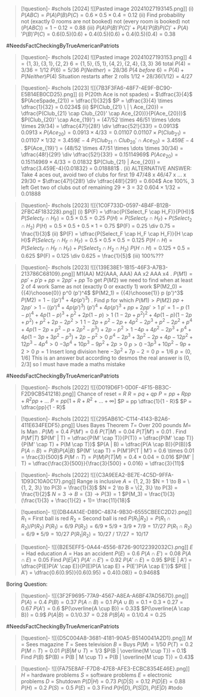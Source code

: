 
> [!question]- #schols [2024] ![[Pasted image 20241027193145.png]]
 (i)
 $P(ABC) = P(A)P(B)P(C) = 0.6 \times 0.5 \times 0.4 = 0.12$
 (ii)
 Find probability not (exactly 0 rooms are not booked)
 not (every room is booked)
 not $(P(ABC)) = 1- 0.12 = 0.88$ 
 (iii)
 $P(A)P(B)'P(C)' + P(A)'P(B)P(C)' + P(A)'P(B)'P(C) = 0.6 (0.5) (0.6) + 0.4 (0.5) (0.6) + 0.4 (0.5) (0.4) = 0.38$ 

#NeedsFactCheckingByTrueAmericanPatriots 
> [!question]- #schols [2024] ![[Pasted image 20241027193153.png]]
 $4 = \{1, 3\}, \{3, 1\}, \{2, 2\}$
 $6 = \{1, 5\}, \{5, 1\}, \{4, 2\}, \{2, 4\}, \{3, 3\}$ 
 36 total
 $P(4) = 3/36 = 1/12$
 $P(6) = 5/36$
 $P(Neither) = 28/36$
 $P(4\  before\  6) = P(4) + P(Neither)P(4)$
 Situation restarts after 2 rolls
 $1/12 + 28/36 (1/12) = 4/27$ 

> [!question]- #schols [2023] ![[{7B3F3FA6-48F7-4E9F-BC90-E5B14EB0CD25}.png]]
 (i)
 P(20th Ace is not spades) = $\dfrac{3}{4}$
 $P(AceSpade_{21}) = \dfrac{1}{32}$ 
 $P = \dfrac{3}{4} \times \dfrac{1}{32} = 0.0234$ 
 (ii)
 $P(Club_{21} \ | \ Ace_{20}) = \dfrac{P(Club_{21} \cap Club_{20}' \cap Ace_{20})}{P(Ace_{20})}$  
 $P(Club_{20}' \cap Ace_{19}') = (47/52 \times 46/51 \times \dots \times 29/34) = \dfrac{47!}{28!} \div \dfrac{52!}{33!} = 0.0913$
 $0.0913 \times P(Ace_{20}) = 0.0913 \times 4/33 = 0.01107$
 $0.01107 \times P(Club_{21}) = 0.01107 \times 1/32 = 3.459E-4$ 
 $P(Club_{21} \cap Club_{20}' \cap Ace_{20}) = 3.459E-4$ 
 .
 $P(Ace_{19}') = (48/52 \times 47/51 \times \dots \times 30/34) = \dfrac{48!}{29!} \div \dfrac{52!}{33!} = 0.15114969$ 
 $P(Ace_{20}) = 0.15114969 \times 4/33 = 0.01832$ 
 $P(Club_{21} | Ace_{20}) = \dfrac{3.459E-4}{0.01832} = 0.018881$ 
 .
 (ii) ALTERNATIVE ANSWER:
 Take 4 aces out, avoid two of clubs for first 19
 47/48 x 46/47 x ... x 29/30 = $\dfrac{47!}{28!} \div \dfrac{48!}{29!} = 0.604$
 Ace 100%, 3 left 
 Get two of clubs out of remaining 29 + 3 = 32
 $0.604 \times 1/32 = 0.01888$ 

  > [!question]- #schols  [2023] ![[{1C0F733D-0597-4B4F-B12B-2FBC4F183228}.png]]
  (i)
  $P(F) = \dfrac{P(Select_F \cap H_F)}{P(H)}$ 
  $P(Select_F \cap H_F) = 0.5 \times 0.5 = 0.25$ 
  $P(H) = P(Select_F \cap H_F) + P(Select_2 \cap H_2)$ 
  $P(H) = 0.5 \times 0.5 + 0.5 \times 1 = 0.75$ 
  $P(F) = 0.25 \div 0.75 = \frac{1}{3}$ 
  (ii)
  $P(F) = \dfrac{P(Select_F \cap H_F \cap H_F)}{H \cap H}$ 
  $P(Select_F \cap H_F \cap H_F) = 0.5 \times 0.5 \times 0.5 = 0.125$
  $P(H \cap H) = P(Select_F \cap H_F \cap H_F) + P(Select_2 \cap H_2 \cap H_2)$
  $P(H \cap H) = 0.125 + 0.5 = 0.625$ 
  $P(F) = 0.125 \div 0.625 = \frac{1}{5}$ 
  (iii)
  100%???

> [!question]- #schols [2023] ![[{139E38E1-1B15-46F3-A7B3-213786C68109}.png]]
 M1(AA)
 M2(AAA, AAA)
 AA x2
 AAA x4
 .
 $P(M1) = pp' + p'p + pp = 2pp' + pp$ 
 To get $P(M2)$ we need to find when at least 2 of 4 work
 Same as not (exactly 0 or exactly 1) work
 $P(M2_0) = {{4}\choose{0}} p^0 (p')^4$ 
 $P(M2_1) = {{4}\choose{1}} p (p')^3$
 $P(M2) = 1 - ((p')^4 + 4p(p')^3)$
 .
 Find $p$ for which
 $P(M1) > P(M2)$ 
 $pp + 2pp' > 1 - ((p')^4 + 4p(p')^3)$ 
 $(p')^4 + 4p(p')^3 + pp + 2pp' > 1$ 
 $p' = 1 - p$
 $(1-p)^4 + 4p(1-p)^3 + p^2 + 2p(1-p) > 1$ 
 $(1 - 2p + p^2)^2 + 4p(1-p)(1 - 2p + p^2) + p^2 + 2p - 2p^2 > 1$
 $1 - 2p + p^2 - 2p + 4p^2 - 2p^3 + p^2 - 2p^2 + p^4 + 4p(1 - 2p + p^2 - p + 2p^2 - p^3) + 2p - p^2 > 1$
 $-4p + 4p^2 - 2p^3 + p^4 + 4p(1 - 3p + 3p^2 - p^3) + 2p - p^2 > 0$ 
 $p^4 - 2p^3 + 3p^2 - 2p + 4p - 12p^2 + 12p^3 - 4p^4 > 0$
 $-3p^4 + 10p^3 - 9p^2 + 2p > 0$ 
 $p > 0$ 
 $-3p^3 + 10p^2 - 9p + 2 > 0$ 
 $p = 1$
 Insert long division here
 $-3p^2 + 7p - 2 = 0$ 
 $p = 1/6$
 $p = (0, 1/6]$ 
  This is an answer but according to desmos the real answer is $(0, 2/3]$ so I must have made a maths mistake 

#NeedsFactCheckingByTrueAmericanPatriots 
> [!question]- #schols [2022] ![[{D019D6F1-0D0F-4F15-BB3C-F2D9CB541218}.png]]
 Chance of reset = $R$ 
 $R = pq + qp$ 
 $P = pp + Rpp + R^2 pp + ...$ 
 $P = pp [1 + R + R^2 + \dots + \infty]$
 $P = pp \dfrac{1}{1 - R}$
 $P = \dfrac{pp}{1 - R}$ 

> [!question]- #schols [2022] ![[{295AB61C-C114-4143-B2A6-411E634FEDF5}.png]]
 Uses Bayes Theorem 
 $T =$ Over 200 pounds
 $M =$ Is Man
 .
 $P(M) = 0.4$
 $P(M') = 0.6$ 
$P(T | M) = 0.04$
 $P(T | M') = 0.01$ 
 .
 Find $P(M' | T)$ 
 $P(M' | T) = \dfrac{P(M' \cap T)}{P(T)} = \dfrac{P(M' \cap T)}{P(M' \cap T) + P(M \cap T)}$ 
 	$P(A | B) = \dfrac{P(A \cap B)}{P(B)}$
 	$P(A \cap B) = P(B) P(A | B)$ 
 $P(M' \cap T) = P(M')P(T | M') = 0.6 \times 0.01 = \frac{3}{500}$
 $P(M \cap T) = P(M)P(T | M) = 0.4 \times 0.04 = 0.016$
 $P(M' | T) = \dfrac{\frac{3}{500}}{\frac{3}{500} + 0.016} = \dfrac{3}{11}$ 

> [!question]- #schols [2022] ![[{C3A9EEA2-BE7E-4C5D-9FFA-1D93C10A0C17}.png]]
 Range is inclusive 
 $A = \{1, 2, 3\}$
 $N = 1 \to B = \{1, 2, 3\} \to P(3) = \frac{1}{3}$
 $N = 2 \to B = \{2, 3\} \to P(3) = \frac{1}{2}$
 $N = 3 \to B = \{3\} \to P(3) = 1$ 
 $P(M_3) = \frac{1}{3} (\frac{1}{3} + \frac{1}{2} + 1)= \frac{11}{18}$ 

> [!question]- ![[{DB44A14E-D89C-4874-9B30-6555CBEEC2D2}.png]]
> $R_1$ = First ball is red
> $R_2$ = Second ball is red
> $P(R_1 | R_2) = P(R_1 \cap R_2) / P(R_2)$
> $P(R_1) = 6/9$
> $P(R_2) = 6/9 * 5/9 + 3/9 * 7/9 = 17/27$
> $P(R_1 \cap R_2) = 6/9 * 5/9 = 10/27$
> $P(R_1 | R_2) = 10/27 \ / \ 17/27 = 10/17$

> [!question]- ![[{B2E5EFF5-0A44-4556-8726-90122392032C}.png]]
> $E$ = Had education
> $A$ = Has an accident
> $P(E) = 0.6$
> $P(A \cap E') = 0.08$
> $P(A \cap E) = 0.05$
> Find $P(E | A')$
> $P(A' \cap E') = 0.92$
> $P(A' \cap E) = 0.95$
> $P(E | A') = \dfrac{P(E)P(A' \cap E)}{P(E)P(A \cap E) + P(E')P(A \cap E')}$
> $P(E | A') = \dfrac{0.6(0.95)}{0.6(0.95) + 0.4(0.08)} = 0.9468$

Boring Question:
> [!question]- ![[{3F2F9695-77A9-4567-A8EA-A6BF47AD567D}.png]]
> $P(A) = 0.4$
> $P(B) = 0.37$
> $P(A \cap B) = 0.1$
> $P(A \cup B) = 0.1 + 0.3 + 0.27 = 0.67$
> $P(A') = 0.6$
> $P(\overline{A \cup B}) = 0.33$
> $P(\overline{A \cap B}) = 0.9$
> $P(A | B) = 0.1/0.37 = 0.28$
> $P(B | A) = 0.1/0.4 = 0.25$

#NeedsFactCheckingByTrueAmericanPatriots 
> [!question]- ![[{D5C004A8-3681-4181-90A5-B5140041A2D1}.png]]
> $M$ = Sees magazine
> $T$ = Sees television
> $B$ = Buys 
> $P(M) = 1/50$
> $P(T) = 0.2$
> $P(M \cap T) = 0.01$
> $P(B | M \cup T) = 1/3$
> $P(B | \overline{M \cup T}) = 0.1$
> Find $P(B)$
> $P(B) = P(B | M \cup T) + P(B | \overline{M \cup T}) = 0.43$


> [!question]- ![[{FA75E8AF-F7D8-47E8-AFE3-ECBC8354E46E}.png]]
> $H$ = hardware problems
> $S$ = software problems
> $E$ = electronic problems
> $D$ = Shutdown
> $P(D | H) = 0.73$
> $P(D | S) = 0.12$
> $P(D | E) = 0.88$
> $P(H) = 0.2$
> $P(S) = 0.5$
> $P(E) = 0.3$
> Find $P(H | D), P(S |D), P(E|D)$
> #todo